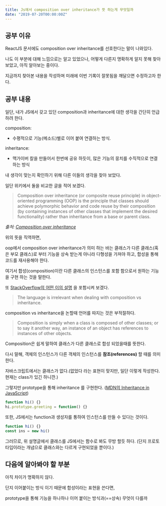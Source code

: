```yaml
---
title: Js에서 composition over inheritance가 뜻 하는게 무엇일까
date: "2019-07-20T00:00:00Z"
---
```


## 공부 이유

ReactJS 문서에도 composition over inheritance를 선호한다는 말이 나와있다.

나도 이 부분에 대해 느낌으로는 알고 있었으나, 어떻게 다른지 명확하게 알지 못해 찾아보았고, 아직 알아보는 중이다.

지금까지 찾아본 내용을 작성하며 미래에 이번 기록이 잘못됨을 깨달으면 수정하고자 한다.

## 공부 내용

일단, 내가 JS에서 갖고 있던 composition과 inheritance에 대한 생각을 간단히 언급하려 한다.

composition:

- 수평적으로 기능(메소드)별로 이어 붙여 연결하는 방식.

inheritance:

- 맥가이버 칼을 만들어서 한번에 공유 하듯이, 많은 기능의 뭉치를 수직적으로 연결하는 방식

내 생각이 맞는지 확인하기 위해 다른 이들의 생각을 찾아 보았다.

일단 위키에서 둘을 비교한 글을 적어 보겠다.

> Composition over inheritance (or composite reuse principle) in object-oriented programming (OOP) is the principle that classes should achieve polymorphic behavior and code reuse by their composition (by containing instances of other classes that implement the desired functionality) rather than inheritance from a base or parent class.

_출처: [Composition over inheritance](https://en.wikipedia.org/wiki/Composition_over_inheritance)_

위의 뜻을 직역하면,

oop에서 composition over inheritance가 의미 하는 바는 클래스가 다른 클래스(혹은 부모 클래스)로 부터 기능을 상속 받는게 아니라 다형성을 가져야 하고, 합성을 통해 코드를 재사용해야 한다.

여기서 합성(composition)이란 다른 클래스의 인스턴스를 포함 함으로서 원하는 기능을 구현 하는 것을 말한다.

또 [StackOverflow의 어떤 이의 설명](https://stackoverflow.com/a/8696786) 을 포함시켜 보겠다.

> The language is irrelevant when dealing with composition vs inheritance.

composition vs inheritance을 논할때 언어를 따지는 것은 부적절하다.

> Composition is simply when a class is composed of other classes; or to say it another way, an instance of an object has references to instances of other objects.

Composition은 쉽게 말하여 클래스가 다른 클래스로 합성 되었을때를 뜻한다.

다시 말해, 객체의 인스턴스가 다른 객체의 인스턴스를 **참조(references)** 할 때를 의미한다.

자바스크립트에서는 클래스가 없다.(없었다 라는 표현이 맞지만, 일단 이렇게 작성한다. 현재는 class가 있긴 하니깐.)

그렇지만 prototype을 통해 inheritance 를 구현한다. ([MDN의 Inheritance in JavaScript](https://developer.mozilla.org/en-US/docs/Learn/JavaScript/Objects/Inheritance))

```js
function hi() {}
hi.prototype.greeting = function() {}
```

또한, JS에서는 function과 생성자를 통하여 인스턴스를 만들 수 있다는 것이다.

```js
function hi() {}
const ins = new hi()
```

그러므로, 위 설명글에서 클래스를 JS에서는 함수로 봐도 무방 할듯 하다. (단지 프로토타입이라는 개념으로 클래스와는 다르게 구현되었을 뿐이다.)

## 다음에 알아봐야 할 부분

아직 차이가 명확하지 않다.

단지 이어붙이는 방식 이기 때문에 합성이라는 표현을 쓴다면,

prototype을 통해 기능을 하나하나 이어 붙이는 방식과(==상속) 무엇이 다를까
